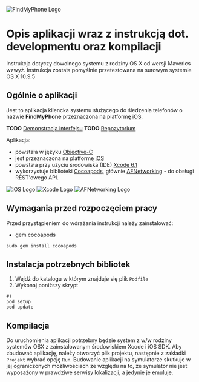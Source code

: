 ![FindMyPhone Logo](http://find-my-phone-api.herokuapp.com/static/img/logo.png)
# Opis aplikacji wraz z instrukcją dot. developmentu oraz kompilacji #

Instrukcja dotyczy dowolnego systemu z rodziny OS X od wersji Maverics wzwyż.
Instrukcja została pomyślnie przetestowana na surowym systemie OS X 10.9.5

## Ogólnie o aplikacji ##

Jest to aplikacja kliencka systemu służącego do śledzenia telefonów o nazwie **FindMyPhone** przeznaczona na platformę [iOS](http://pl.wikipedia.org/wiki/IOS).

**TODO** [Demonstracja interfejsu](http://www.appdemostore.com/demo?id=5347878478282752)
**TODO** [Repozytorium](https://bitbucket.org/zpi16/android-client/)

Aplikacja:

* powstała w języku [Objective-C](http://pl.wikipedia.org/wiki/Objective-C)
* jest przeznaczona na platformę [iOS](http://pl.wikipedia.org/wiki/IOS)
* powstała przy użyciu środowiska (IDE) [Xcode 6.1](http://pl.wikipedia.org/wiki/Xcode)
* wykorzystuje biblioteki [Cocoapods](http://guides.cocoapods.org/), głównie [AFNetworking](https://github.com/AFNetworking/AFNetworking) - do obsługi REST'owego API.

![iOS Logo](http://thexbmcguide.com/wp-content/uploads/2012/03/ios-logo.jpg)
![Xcode Logo](https://devimages.apple.com.edgekey.net/assets/elements/icons/128x128/xcode.png)
![AFNetworking Logo](https://lh3.googleusercontent.com/proxy/UbItKB_-DdOV5V4Y_Jlg_FRHw8qVM7t6QW3tGF2yHR7AJ8sJ4ZuP60676mRnJpFwJnZH2VdZkIJZgLi_Y84IjVEvkJwGf7kssyEj9dVaUa_NAP74Mn-xHrw=w120-h120)

## Wymagania przed rozpoczęciem pracy ##

Przed przystąpieniem do wdrażania instrukcji należy zainstalować:

* gem cocoapods
```
sudo gem install cocoapods
```

## Instalacja potrzebnych bibliotek ##

1. Wejdź do katalogu w którym znajduje się plik ```Podfile```
2. Wykonaj poniższy skrypt

```
#!
pod setup
pod update
```

## Kompilacja ##

Do uruchomienia aplikacji potrzebny będzie system z w/w rodziny systemów OSX z zainstalowanym środowiskiem Xcode i iOS SDK. Aby zbudować aplikację, należy otworzyć plik projektu, następnie z zakładki ```Projekt``` wybrać opcję ```Run```. Budowanie aplikacji na symulatorze skutkuje w jej ograniczonych możliwościach ze względu na to, ze symulator nie jest wyposażony w prawdziwe serwisy lokalizacji, a jedynie je emuluje.